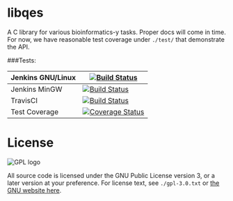 libqes
======

A C library for various bioinformatics-y tasks. Proper docs will come in time.
For now, we have reasonable test coverage under `./test/` that demonstrate the
API.

###Tests:

| Jenkins GNU/Linux | [![Build Status](http://biojenkins.anu.edu.au/job/libqes/badge/icon)](http://biojenkins.anu.edu.au/job/libqes/) |
| ----------------- | --- |
| Jenkins MinGW     | [![Build Status](http://biojenkins.anu.edu.au/job/libqes-mingw/badge/icon)](http://biojenkins.anu.edu.au/job/libqes-mingw/) |
| TravisCI          | [![Build Status](https://travis-ci.org/kdmurray91/libqes.svg?branch=dev)](https://travis-ci.org/kdmurray91/libqes) |
| Test Coverage     | [![Coverage Status](https://img.shields.io/coveralls/kdmurray91/libqes.svg)](https://coveralls.io/r/kdmurray91/libqes?branch=master) |


License
=======

![GPL logo](http://www.gnu.org/graphics/gplv3-127x51.png)

All source code is licensed under the GNU Public License version 3, or a later
version at your preference.  For license text, see `./gpl-3.0.txt` or
[the GNU website here](http://www.gnu.org/licenses/gpl-3.0.html).
